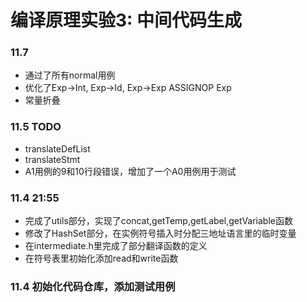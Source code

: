 # 编译原理实验3: 中间代码生成
### 11.7
+ 通过了所有normal用例
+ 优化了Exp->Int, Exp->Id, Exp->Exp ASSIGNOP Exp
+ 常量折叠
### 11.5 TODO
+ translateDefList
+ translateStmt
+ A1用例的9和10行段错误，增加了一个A0用例用于测试

### 11.4 21:55
* 完成了utils部分，实现了concat,getTemp,getLabel,getVariable函数
* 修改了HashSet部分，在实例符号插入时分配三地址语言里的临时变量
* 在intermediate.h里完成了部分翻译函数的定义
* 在符号表里初始化添加read和write函数

### 11.4 初始化代码仓库，添加测试用例


